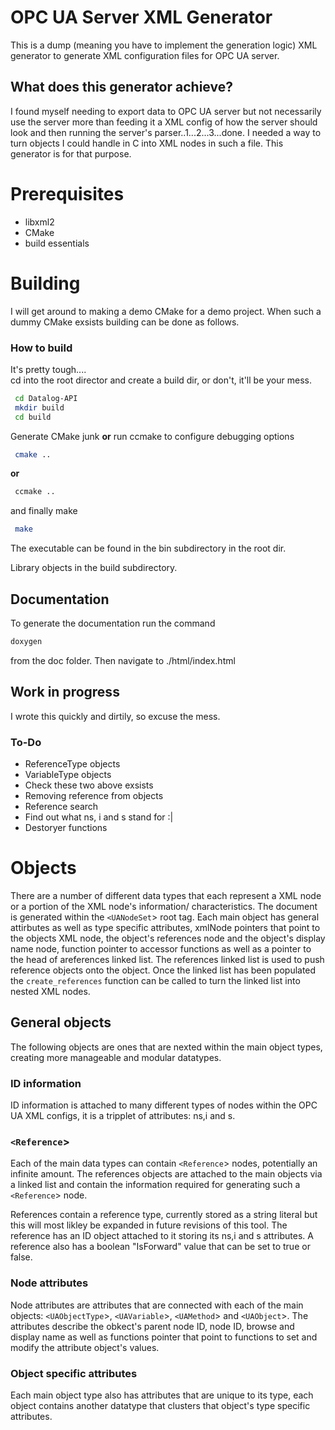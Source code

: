 # OPC UA Server XML Generator
This is a dump (meaning you have to implement the generation logic) XML generator to generate XML configuration files for OPC UA server.

## What does this generator achieve?
I found myself needing to export data to OPC UA server but not necessarily use the server more than feeding it a XML config of how the server should look and then running the server's parser..1...2...3...done. I needed a way to turn objects I could handle in C into XML nodes in such a file. This generator is for that purpose.

# Prerequisites
+ libxml2
+ CMake
+ build essentials

# Building
I will get around to making a demo CMake for a demo project. When such a dummy CMake exsists building can be done as follows.

### How to build
It's pretty tough....  
cd into the root director and create a build dir, or don't, it'll be your mess.  

```bash
 cd Datalog-API
 mkdir build
 cd build
```
 Generate CMake junk __or__ run ccmake to configure debugging options
```bash
 cmake ..
```
__or__
```bash
 ccmake ..
```
and finally make
```bash
 make
```
The executable can be found in the bin subdirectory in the root dir.  

Library objects in the build subdirectory.

## Documentation

To generate the documentation run the command

```bash
doxygen
```
from the doc folder. Then navigate to ./html/index.html

## Work in progress

I wrote this quickly and dirtily, so excuse the mess.  

### To-Do  
+ ReferenceType objects
+ VariableType objects
+ Check these two above exsists
+ Removing reference from objects
+ Reference search
+ Find out what ns, i and s stand for :|
+ Destoryer functions

# Objects

There are a number of different data types that each represent a XML node or a portion of the XML node's information/ characteristics. The document is generated within the `<UANodeSet`> root tag. Each main object has general attirbutes as well as type specific attributes, xmlNode pointers that point to the objects XML node, the object's references node and the object's display name node, function pointer to accessor functions as well as a pointer to the head of areferences  linked list. The references linked list is used to push reference objects onto the object. Once the linked list has been populated the ```create_references``` function can be called to turn the linked list into nested XML nodes.

## General objects

The following objects are ones that are nexted within the main object types, creating more manageable and modular datatypes.

### ID information

ID information is attached to many different types of nodes within the OPC UA XML configs, it is a tripplet of attributes: ns,i and s.

### `<Reference`>

Each of the main data types can contain `<Reference`> nodes, potentially an infinite amount. The references objects are attached to the main objects via a linked list and contain the information required for generating such a `<Reference`> node.

References contain a reference type, currently stored as a string literal but this will most likley be expanded in future revisions of this tool. The reference has an ID object attached to it storing its ns,i and s attributes. A reference also has a boolean "IsForward" value that can be set to true or false.

### Node attributes

Node attributes are attributes that are connected with each of the main objects: `<UAObjectType`>, `<UAVariable`>, `<UAMethod`> and `<UAObject`>. The attributes describe the obkect's parent node ID, node ID, browse and display name as well as functions pointer that point to functions to set and modify the attribute object's values.

### Object specific attributes

Each main object type also has attributes that are unique to its type, each object contains another datatype that clusters that object's type specific attributes.
